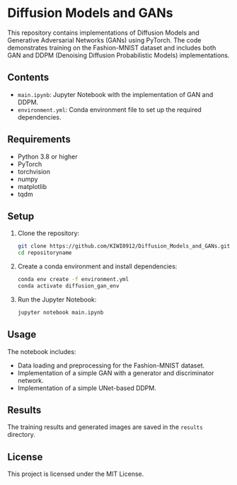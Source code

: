 # Diffusion Models and GANs

This repository contains implementations of Diffusion Models and Generative Adversarial Networks (GANs) using PyTorch. The code demonstrates training on the Fashion-MNIST dataset and includes both GAN and DDPM (Denoising Diffusion Probabilistic Models) implementations.

## Contents

- `main.ipynb`: Jupyter Notebook with the implementation of GAN and DDPM.
- `environment.yml`: Conda environment file to set up the required dependencies.

## Requirements

- Python 3.8 or higher
- PyTorch
- torchvision
- numpy
- matplotlib
- tqdm

## Setup

1. Clone the repository:
   ```bash
   git clone https://github.com/KIWI0912/Diffusion_Models_and_GANs.git
   cd repositoryname
   ```

2. Create a conda environment and install dependencies:
   ```bash
   conda env create -f environment.yml
   conda activate diffusion_gan_env
   ```

3. Run the Jupyter Notebook:
   ```bash
   jupyter notebook main.ipynb
   ```

## Usage

The notebook includes:
- Data loading and preprocessing for the Fashion-MNIST dataset.
- Implementation of a simple GAN with a generator and discriminator network.
- Implementation of a simple UNet-based DDPM.

## Results

The training results and generated images are saved in the `results` directory.

## License

This project is licensed under the MIT License.
